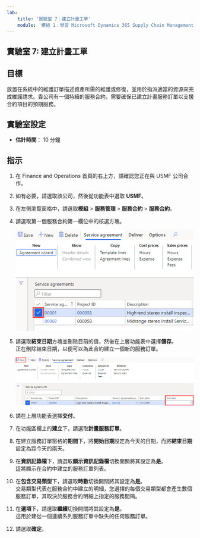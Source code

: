 ```yaml
---
lab:
    title: '實驗室 7：建立計畫工單'
    module: '模組 1：學習 Microsoft Dynamics 365 Supply Chain Management 的基礎知識'
---
```


## 實驗室 7: 建立計畫工單

## 目標

放置在系統中的維護訂單描述資產所需的維護或修復，並用於指派適當的資源來完成維護請求。貴公司有一個持續的服務合約，需要確保已建立計畫服務訂單以支援合約項目的預期服務。

## 實驗室設定

   - **估計時間**： 10 分鐘

## 指示

1. 在 Finance and Operations 首頁的右上方，請確認您正在與 USMF 公司合作。

1. 如有必要，請選取該公司，然後從功能表中選取 **USMF**。

1. 在左側瀏覽窗格中，請選取**模組** > **服務管理** > **服務合約** > **服務合約**。

1. 請選取第一個服務合約第一欄位中的核選方塊。

    ![已選取服務合約的畫面影像](./media/lp1-m5-select-service-agreement.png)

1. 請選取**結束日期**方塊並刪除目前的值，然後在上層功能表中選擇**儲存**。  
 正在刪除結束日期，以便可以為此合約建立一個新的服務訂單。

    ![畫面影像正在顯示空的結束日期資料儲存格和醒目提示儲存選項](./media/lp1-m5-update-date-save-service-agreement.png)

1. 請在上層功能表選擇**交付**。

1. 在功能區欄上的**建立**下，請選取**計畫服務訂單**。

1. 在建立服務訂單窗格的**期間**下，將**開始日期**設定為今天的日期，而將**結束日期**設定為距今天的兩天。

1. 在**資訊記錄檔**下，請選取**顯示資訊記錄檔**切換開關將其設定為**是**。  
這將顯示在合約中建立的服務訂單列表。

1. 在**包含交易類型**下，請選取**時數**切換開關將其設定為**是**。  
交易類型代表在服務合約中建立的明細，您選擇的每個交易類型都會產生數個服務訂單，其取決於服務合約明細上指定的服務間隔。

1. 在**選項**下，請選取**繼續**切換開關將其設定為**是**。  
這用於建從一個連續系列服務訂單中缺失的任何服務訂單。

1. 請選取**確定**。
